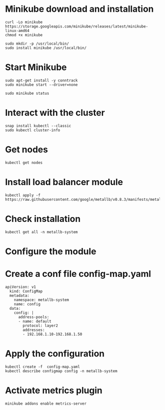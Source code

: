 # Minikube download and installation
    curl -Lo minikube https://storage.googleapis.com/minikube/releases/latest/minikube-linux-amd64
    chmod +x minikube

    sudo mkdir -p /usr/local/bin/
    sudo install minikube /usr/local/bin/
  
  
# Start Minikube 
    sudo apt-get install -y conntrack
    sudo minikube start --driver=none

    sudo minikube status
  
# Interact with the cluster
    snap install kubectl --classic
    sudo kubectl cluster-info
  
  
# Get nodes
    kubectl get nodes
  
# Install load balancer module
    kubectl apply -f https://raw.githubusercontent.com/google/metallb/v0.8.3/manifests/metallb.yaml

# Check installation
    kubectl get all -n metallb-system
  
# Configure the module
  # Create a conf file config-map.yaml
    apiVersion: v1
      kind: ConfigMap
      metadata:
        namespace: metallb-system
        name: config
      data:
        config: |
          address-pools:
          - name: default
            protocol: layer2
            addresses:
            - 192.168.1.10-192.168.1.50

  # Apply the configuration
    kubectl create -f  config-map.yaml
    kubectl describe configmap config -n metallb-system

# Activate metrics plugin
    minikube addons enable metrics-server
